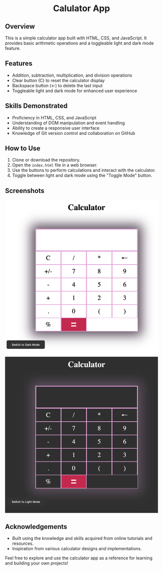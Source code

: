 <h1 align="center">Calulator App</h1>

## Overview
This is a simple calculator app built with HTML, CSS, and JavaScript. It provides basic arithmetic operations and a toggleable light and dark mode feature.

## Features
- Addition, subtraction, multiplication, and division operations
- Clear button (C) to reset the calculator display
- Backspace button (&larr;) to delete the last input
- Toggleable light and dark mode for enhanced user experience

## Skills Demonstrated
- Proficiency in HTML, CSS, and JavaScript
- Understanding of DOM manipulation and event handling
- Ability to create a responsive user interface
- Knowledge of Git version control and collaboration on GitHub

## How to Use
1. Clone or download the repository.
2. Open the `index.html` file in a web browser.
3. Use the buttons to perform calculations and interact with the calculator.
4. Toggle between light and dark mode using the "Toggle Mode" button.

## Screenshots
![Light Mode](screenshots/light_mode.png)
![Dark Mode](screenshots/dark_mode.png)

## Acknowledgements
- Built using the knowledge and skills acquired from online tutorials and resources.
- Inspiration from various calculator designs and implementations.

Feel free to explore and use the calculator app as a reference for learning and building your own projects!
